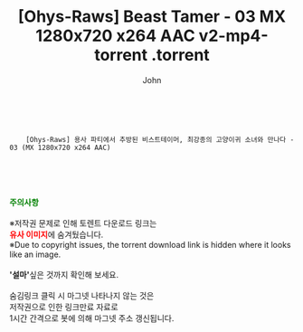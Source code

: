 ﻿---
layout: post
title:  "                   [Ohys-Raws] Beast Tamer - 03 MX 1280x720 x264 AAC v2-mp4-torrent                .torrent"
author: John
categories: [ 애니/만화 ]
tags: [  ]
image:  
description: "                   [Ohys-Raws] Beast Tamer - 03 MX 1280x720 x264 AAC v2-mp4-torrent                 torrent 정보 공유"
toc: true
toc_sticky: true
---

<br>

        [Ohys-Raws] 용사 파티에서 추방된 비스트테이머, 최강종의 고양이귀 소녀와 만나다 - 03 (MX 1280x720 x264 AAC)    
    
<br><br><br>
<p data-ke-size="size16"><b><span style="color: green;">주의사항</span></b><br /><br />※저작권 문제로 인해 토렌트 다운로드 링크는<br /><b><span style="color: red;">유사 이미지</span></b>에 숨겨뒀습니다.<br />※Due to copyright issues, the torrent download link is hidden where it looks like an image.<br /><br /><b>'설마'</b>싶은 것까지 확인해 보세요.<br /><br />숨김링크 클릭 시 마그넷 나타나지 않는 것은<br />저작권으로 인한 링크만료 자료로<br />1시간 간격으로 봇에 의해 마그넷 주소 갱신됩니다.</p>
